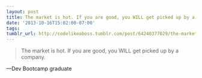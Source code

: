 ```yaml
---
layout: post
title: The market is hot. If you are good, you WILL get picked up by a company.
date: '2013-10-16T15:02:00-07:00'
tags:
tumblr_url: http://codelikeaboss.tumblr.com/post/64240377029/the-market-is-hot-if-you-are-good-you-will-get
---
```

> The market is hot. If you are good, you WILL get picked up by a company.

—Dev Bootcamp graduate
